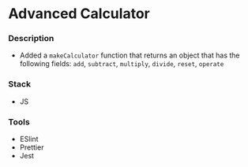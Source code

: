 # Advanced Calculator

### Description

- Added a `makeCalculator` function that returns an object that has the following fields: `add`, `subtract`, `multiply`, `divide`, `reset`, `operate`
  
### Stack

- JS

### Tools

- ESlint
- Prettier
- Jest
